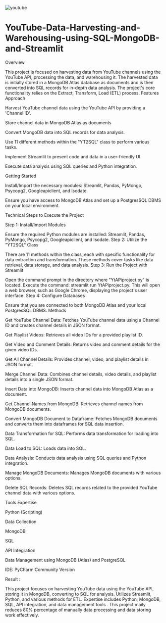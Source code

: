 
![youtube](https://github.com/Tiwarijishiv/YouTube-Data-Harvesting-and-Warehousing-using-SQL-MongoDB-and-Streamlit/assets/142329405/77fcd315-5ba8-4de1-9c92-8fa5e677548d)

# YouTube-Data-Harvesting-and-Warehousing-using-SQL-MongoDB-and-Streamlit

Overview

This project is focused on harvesting data from YouTube channels using the YouTube API, processing the data, and warehousing it. The harvested data is initially stored in a MongoDB Atlas database as documents and is then converted into SQL records for in-depth data analysis. The project's core functionality relies on the Extract, Transform, Load (ETL) process. Features
Approach

Harvest YouTube channel data using the YouTube API by providing a 'Channel ID'.

Store channel data in MongoDB Atlas as documents

Convert MongoDB data into SQL records for data analysis.

Use 11 different methods within the "YT2SQL" class to perform various tasks.

Implement Streamlit to present code and data in a user-friendly UI.

Execute data analysis using SQL queries and Python integration.

Getting Started

Install/Import the necessary modules: Streamlit, Pandas, PyMongo, Psycopg2, Googleapiclient, and Isodate.

Ensure you have access to MongoDB Atlas and set up a PostgresSQL DBMS on your local environment.

Technical Steps to Execute the Project

Step 1: Install/Import Modules

Ensure the required Python modules are installed: Streamlit, Pandas, PyMongo, Psycopg2, Googleapiclient, and Isodate.
Step 2: Utilize the "YT2SQL" Class

There are 11 methods within the class, each with specific functionality for data extraction and transformation. These methods cover tasks like data retrieval, data storage, and data analysis.
Step 3: Run the Project with Streamlit

Open the command prompt in the directory where "YtAPiproject.py" is located.
Execute the command: streamlit run YtAPiproject.py. This will open a web browser, such as Google Chrome, displaying the project's user interface.
Step 4: Configure Databases

Ensure that you are connected to both MongoDB Atlas and your local PostgresSQL DBMS.
Methods

Get YouTube Channel Data: Fetches YouTube channel data using a Channel ID and creates channel details in JSON format.

Get Playlist Videos: Retrieves all video IDs for a provided playlist ID.

Get Video and Comment Details: Returns video and comment details for the given video IDs.

Get All Channel Details: Provides channel, video, and playlist details in JSON format.

Merge Channel Data: Combines channel details, video details, and playlist details into a single JSON format.

Insert Data into MongoDB: Inserts channel data into MongoDB Atlas as a document.

Get Channel Names from MongoDB: Retrieves channel names from MongoDB documents.

Convert MongoDB Document to Dataframe: Fetches MongoDB documents and converts them into dataframes for SQL data insertion.

Data Transformation for SQL: Performs data transformation for loading into SQL.

Data Load to SQL: Loads data into SQL.

Data Analysis: Conducts data analysis using SQL queries and Python integration.

Manage MongoDB Documents: Manages MongoDB documents with various options.

Delete SQL Records: Deletes SQL records related to the provided YouTube channel data with various options.

Tools Expertise

Python (Scripting)

Data Collection

MongoDB

SQL

API Integration

Data Management using MongoDB (Atlas) and PostgreSQL

IDE: PyCharm Community Version

Result :

This project focuses on harvesting YouTube data using the YouTube API, storing it in MongoDB, converting to SQL for analysis. Utilizes Streamlit, Python, and various methods for ETL. Expertise includes Python, MongoDB, SQL, API integration, and data management tools . This project maily reduces 80% percentage of manually data processing and data storing work effectively.
